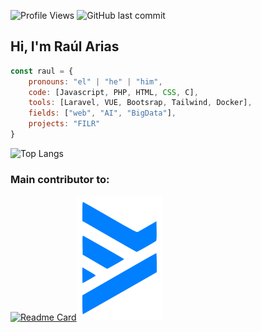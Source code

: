 ![Profile Views](https://komarev.com/ghpvc/?username=TH0RlN&color=brightgreen&label=Views&style=plastic)
![GitHub last commit](https://img.shields.io/github/last-commit/TH0RlN/TH0RlN?style=plastic)
<h2>Hi, I'm Raúl Arias</h2>

```javascript
const raul = {
    pronouns: "el" | "he" | "him",
    code: [Javascript, PHP, HTML, CSS, C],
    tools: [Laravel, VUE, Bootsrap, Tailwind, Docker],
    fields: ["web", "AI", "BigData"],
    projects: "FILR"
}
```
![Top Langs](https://github-readme-stats.vercel.app/api/top-langs/?username=TH0RlN&layout=compact&theme=dark)

<h3>Main contributor to:</h3>

[![Readme Card](https://github-readme-stats.vercel.app/api/pin/?username=Gabriel-Rosmart&repo=Filr&theme=dark)](https://github.com/Gabriel-Rosmart/Filr)<img src="https://github.com/TH0RlN/TH0RlN/blob/master/src/filr-color.png" heigth="120px">